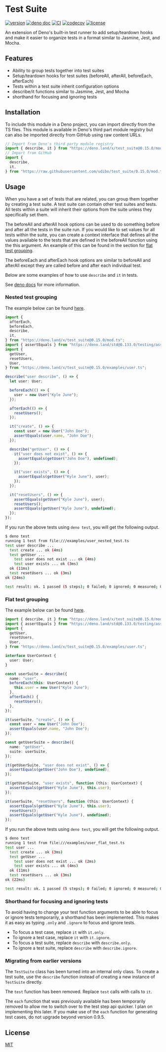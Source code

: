 # Test Suite

[![version](https://img.shields.io/badge/release-0.15.0-success)](https://deno.land/x/test_suite@0.15.0)
[![deno doc](https://doc.deno.land/badge.svg)](https://doc.deno.land/https/deno.land/x/test_suite@0.15.0/mod.ts)
[![CI](https://github.com/udibo/test_suite/workflows/CI/badge.svg)](https://github.com/udibo/test_suite/actions?query=workflow%3ACI)
[![codecov](https://codecov.io/gh/udibo/test_suite/branch/main/graph/badge.svg?token=EFKGY72AAV)](https://codecov.io/gh/udibo/test_suite)
[![license](https://img.shields.io/github/license/udibo/test_suite)](https://github.com/udibo/test_suite/blob/master/LICENSE)

An extension of Deno's built-in test runner to add setup/teardown hooks and make
it easier to organize tests in a format similar to Jasmine, Jest, and Mocha.

## Features

- Ability to group tests together into test suites
- Setup/teardown hooks for test suites (beforeAll, afterAll, beforeEach,
  afterEach)
- Tests within a test suite inherit configuration options
- describe/it functions similar to Jasmine, Jest, and Mocha
- shorthand for focusing and ignoring tests

## Installation

To include this module in a Deno project, you can import directly from the TS
files. This module is available in Deno's third part module registry but can
also be imported directly from GitHub using raw content URLs.

```ts
// Import from Deno's third party module registry
import { describe, it } from "https://deno.land/x/test_suite@0.15.0/mod.ts";
// Import from GitHub
import {
  describe,
  it,
} from "https://raw.githubusercontent.com/udibo/test_suite/0.15.0/mod.ts";
```

## Usage

When you have a set of tests that are related, you can group them together by
creating a test suite. A test suite can contain other test suites and tests. All
tests within a suite will inherit their options from the suite unless they
specifically set them.

The beforeAll and afterAll hook options can be used to do something before and
after all the tests in the suite run. If you would like to set values for all
tests within the suite, you can create a context interface that defines all the
values available to the tests that are defined in the beforeAll function using
the this argument. An example of this can be found in the section for
[flat test grouping](#flat-test-grouping).

The beforeEach and afterEach hook options are similar to beforeAll and afterAll
except they are called before and after each individual test.

Below are some examples of how to use `describe` and `it` in tests.

See
[deno docs](https://doc.deno.land/https/deno.land/x/test_suite@0.15.0/mod.ts)
for more information.

### Nested test grouping

The example below can be found [here](examples/user_nested_test.ts).

```ts
import {
  afterEach,
  beforeEach,
  describe,
  it,
} from "https://deno.land/x/test_suite@0.15.0/mod.ts";
import { assertEquals } from "https://deno.land/std@0.133.0/testing/asserts.ts";
import {
  getUser,
  resetUsers,
  User,
} from "https://deno.land/x/test_suite@0.15.0/examples/user.ts";

describe("user describe", () => {
  let user: User;

  beforeEach(() => {
    user = new User("Kyle June");
  });

  afterEach(() => {
    resetUsers();
  });

  it("create", () => {
    const user = new User("John Doe");
    assertEquals(user.name, "John Doe");
  });

  describe("getUser", () => {
    it("user does not exist", () => {
      assertEquals(getUser("John Doe"), undefined);
    });

    it("user exists", () => {
      assertEquals(getUser("Kyle June"), user);
    });
  });

  it("resetUsers", () => {
    assertEquals(getUser("Kyle June"), user);
    resetUsers();
    assertEquals(getUser("Kyle June"), undefined);
  });
});
```

If you run the above tests using `deno test`, you will get the following output.

```sh
$ deno test
running 1 test from file:///examples/user_nested_test.ts
test user describe ...
  test create ... ok (4ms)
  test getUser ...
    test user does not exist ... ok (4ms)
    test user exists ... ok (3ms)
  ok (11ms)
  test resetUsers ... ok (3ms)
ok (24ms)

test result: ok. 1 passed (5 steps); 0 failed; 0 ignored; 0 measured; 0 filtered out (43ms)
```

### Flat test grouping

The example below can be found [here](examples/user_flat_test.ts).

```ts
import { describe, it } from "https://deno.land/x/test_suite@0.15.0/mod.ts";
import { assertEquals } from "https://deno.land/std@0.133.0/testing/asserts.ts";
import {
  getUser,
  resetUsers,
  User,
} from "https://deno.land/x/test_suite@0.15.0/examples/user.ts";

interface UserContext {
  user: User;
}

const userSuite = describe({
  name: "user",
  beforeEach(this: UserContext) {
    this.user = new User("Kyle June");
  },
  afterEach() {
    resetUsers();
  },
});

it(userSuite, "create", () => {
  const user = new User("John Doe");
  assertEquals(user.name, "John Doe");
});

const getUserSuite = describe({
  name: "getUser",
  suite: userSuite,
});

it(getUserSuite, "user does not exist", () => {
  assertEquals(getUser("John Doe"), undefined);
});

it(getUserSuite, "user exists", function (this: UserContext) {
  assertEquals(getUser("Kyle June"), this.user);
});

it(userSuite, "resetUsers", function (this: UserContext) {
  assertEquals(getUser("Kyle June"), this.user);
  resetUsers();
  assertEquals(getUser("Kyle June"), undefined);
});
```

If you run the above tests using `deno test`, you will get the following output.

```sh
$ deno test
running 1 test from file:///examples/user_flat_test.ts
test user ...
  test create ... ok (3ms)
  test getUser ...
    test user does not exist ... ok (2ms)
    test user exists ... ok (4ms)
  ok (11ms)
  test resetUsers ... ok (3ms)
ok (22ms)

test result: ok. 1 passed (5 steps); 0 failed; 0 ignored; 0 measured; 0 filtered out (44ms)
```

### Shorthand for focusing and ignoring tests

To avoid having to change your test function arguments to be able to focus or
ignore tests temporarily, a shorthand has been implemented. This makes it as
easy as typing `.only` and `.ignore` to focus and ignore tests.

- To focus a test case, replace `it` with `it.only`.
- To ignore a test case, replace `it` with `it.ignore`.
- To focus a test suite, replace `describe` with `describe.only`.
- To ignore a test suite, replace `describe` with `describe.ignore`.

### Migrating from earlier versions

The `TestSuite` class has been turned into an internal only class. To create a
test suite, use the `describe` function instead of creating a new instance of
`TestSuite` directly.

The `test` function has been removed. Replace `test` calls with calls to `it`.

The `each` function that was previously available has been temporarily removed
to allow me to switch over to the test step api quicker. I plan on implementing
this later. If you make use of the `each` function for generating test cases, do
not upgrade beyond version 0.9.5.

## License

[MIT](LICENSE)
